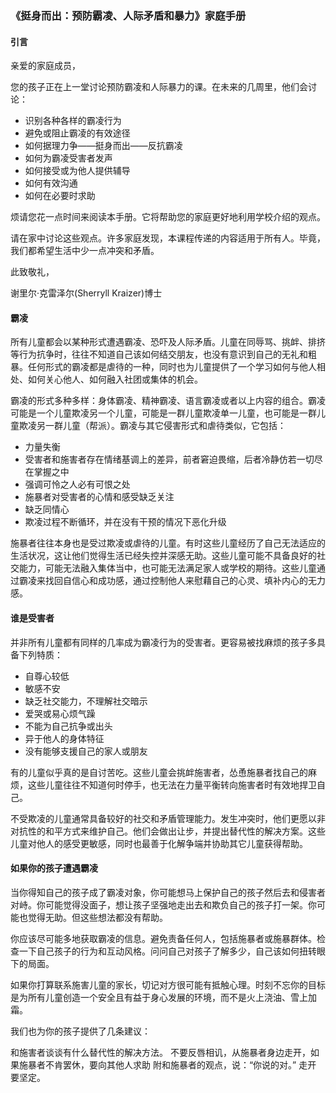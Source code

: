 ### 《挺身而出：预防霸凌、人际矛盾和暴力》家庭手册

#### 引言

亲爱的家庭成员， 

您的孩子正在上一堂讨论预防霸凌和人际暴力的课。在未来的几周里，他们会讨论：

* 识别各种各样的霸凌行为
* 避免或阻止霸凌的有效途径
* 如何据理力争——挺身而出——反抗霸凌
* 如何为霸凌受害者发声
* 如何接受或为他人提供辅导
* 如何有效沟通
* 如何在必要时求助

烦请您花一点时间来阅读本手册。它将帮助您的家庭更好地利用学校介绍的观点。

请在家中讨论这些观点。许多家庭发现，本课程传递的内容适用于所有人。毕竟，我们都希望生活中少一点冲突和矛盾。

此致敬礼，

谢里尔·克雷泽尔(Sherryll Kraizer)博士

#### 霸凌 

所有儿童都会以某种形式遭遇霸凌、恐吓及人际矛盾。儿童在同辱骂、挑衅、排挤等行为抗争时，往往不知道自己该如何结交朋友，也没有意识到自己的无礼和粗暴。任何形式的霸凌都是虐待的一种，同时也为儿童提供了一个学习如何与他人相处、如何关心他人、如何融入社团或集体的机会。

霸凌的形式多种多样：身体霸凌、精神霸凌、语言霸凌或者以上内容的组合。霸凌可能是一个儿童欺凌另一个儿童，可能是一群儿童欺凌单一儿童，也可能是一群儿童欺凌另一群儿童（帮派）。霸凌与其它侵害形式和虐待类似，它包括：

* 力量失衡
* 受害者和施害者存在情绪基调上的差异，前者窘迫畏缩，后者冷静仿若一切尽在掌握之中
* 强调可怜之人必有可恨之处
* 施暴者对受害者的心情和感受缺乏关注
* 缺乏同情心
* 欺凌过程不断循环，并在没有干预的情况下恶化升级

施暴者往往本身也是受过欺凌或虐待的儿童。有时这些儿童经历了自己无法适应的生活状况，这让他们觉得生活已经失控并深感无助。这些儿童可能不具备良好的社交能力，可能无法融入集体当中，也可能无法满足家人或学校的期待。这些儿童通过霸凌来找回自信心和成功感，通过控制他人来慰藉自己的心灵、填补内心的无力感。

#### 谁是受害者 

并非所有儿童都有同样的几率成为霸凌行为的受害者。更容易被找麻烦的孩子多具备下列特质：

* 自尊心较低
* 敏感不安
* 缺乏社交能力，不理解社交暗示
* 爱哭或易心烦气躁
* 不能为自己抗争或出头
* 异于他人的身体特征
* 没有能够支援自己的家人或朋友

有的儿童似乎真的是自讨苦吃。这些儿童会挑衅施害者，怂恿施暴者找自己的麻烦，这些儿童往往不知道何时停手，也无法在力量平衡转向施害者时有效地捍卫自己。

不受欺凌的儿童通常具备较好的社交和矛盾管理能力。发生冲突时，他们更愿以非对抗性的和平方式来维护自己。他们会做出让步，并提出替代性的解决方案。这些儿童对他人的感受更敏感，同时也最善于化解争端并协助其它儿童获得帮助。

#### 如果你的孩子遭遇霸凌 

当你得知自己的孩子成了霸凌对象，你可能想马上保护自己的孩子然后去和侵害者对峙。你可能觉得没面子，想让孩子坚强地走出去和欺负自己的孩子打一架。你可能也觉得无助。但这些想法都没有帮助。

你应该尽可能多地获取霸凌的信息。避免责备任何人，包括施暴者或施暴群体。检查一下自己孩子的行为和互动风格。问问自己对孩子了解多少，自己该如何扭转眼下的局面。

如果你打算联系施害儿童的家长，切记对方很可能有抵触心理。时刻不忘你的目标是为所有儿童创造一个安全且有益于身心发展的环境，而不是火上浇油、雪上加霜。

我们也为你的孩子提供了几条建议：

和施害者谈谈有什么替代性的解决方法。
不要反唇相讥，从施暴者身边走开，如果施暴者不肯罢休，要向其他人求助
附和施暴者的观点，说：“你说的对。”
走开
要坚定。
